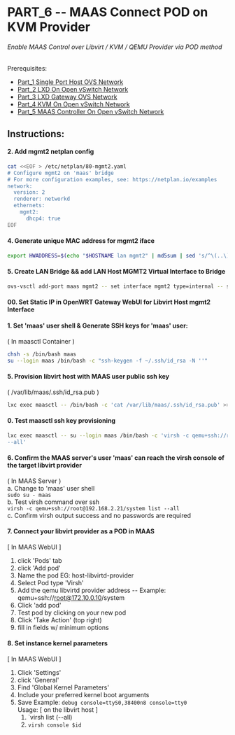 # PART_6 -- MAAS Connect POD on KVM Provider
###### Enable MAAS Control over Libvirt / KVM / QEMU Provider via POD method

Prerequisites:
- [Part_1 Single Port Host OVS Network]
- [Part_2 LXD On Open vSwitch Network]
- [Part_3 LXD Gateway OVS Network]
- [Part_4 KVM On Open vSwitch Network]
- [Part_5 MAAS Controller On Open vSwitch Network]

## Instructions:
#### 2. Add mgmt2 netplan config
````sh
cat <<EOF > /etc/netplan/80-mgmt2.yaml
# Configure mgmt2 on 'maas' bridge
# For more configuration examples, see: https://netplan.io/examples
network:
  version: 2
  renderer: networkd
  ethernets:
    mgmt2:
      dhcp4: true
EOF
````

#### 4. Generate unique MAC address for mgmt2 iface
````sh
export HWADDRESS=$(echo "$HOSTNAME lan mgmt2" | md5sum | sed 's/^\(..\)\(..\)\(..\)\(..\)\(..\).*$/02\\:\1\\:\2\\:\3\\:\4\\:\5/')
````

#### 5. Create LAN Bridge && add LAN Host MGMT2 Virtual Interface to Bridge
````sh
ovs-vsctl add-port maas mgmt2 -- set interface mgmt2 type=internal -- set interface mgmt2 mac="$HWADDRESS"
````

#### 00. Set Static IP in OpenWRT Gateway WebUI for Libvirt Host mgmt2 Interface    


#### 1. Set 'maas' user shell & Generate SSH keys for 'maas' user:    
( In maasctl Container )    
````sh
chsh -s /bin/bash maas    
su --login maas /bin/bash -c "ssh-keygen -f ~/.ssh/id_rsa -N ''"    
````

#### 5. Provision libvirt host with MAAS user public ssh key
( /var/lib/maas/.ssh/id_rsa.pub )    
````sh
lxc exec maasctl -- /bin/bash -c 'cat /var/lib/maas/.ssh/id_rsa.pub' >>~/.ssh/authorized_keys    
````

#### 0. Test maasctl ssh key provisioning
````sh
lxc exec maasctl -- su --login maas /bin/bash -c 'virsh -c qemu+ssh://root@192.168.2.21/system list
--all'
````

#### 6. Confirm the MAAS server's user 'maas' can reach the virsh console of the target libvirt provider
( In MAAS Server )    
a. Change to 'maas' user shell    
`sudo su - maas`    
b. Test virsh command over ssh    
`virsh -c qemu+ssh://root@192.168.2.21/system list --all`    
c. Confirm virsh output success and no passwords are required    

#### 7. Connect your libvirt provider as a POD in MAAS
[ In MAAS WebUI ]
1. click 'Pods' tab
2. click 'Add pod'
3. Name the pod EG: host-libvirtd-provider
4. Select Pod type 'Virsh'
5. Add the qemu libvirtd provider address
-- Example: qemu+ssh://root@172.10.0.10/system
6. Click 'add pod'
7. Test pod by clicking on your new pod
8. Click 'Take Action' (top right)
9. fill in fields w/ minimum options

#### 8. Set instance kernel parameters
[ In MAAS WebUI ]
1. Click 'Settings'
2. click 'General'
3. Find 'Global Kernel Parameters'
4. Include your preferred kernel boot arguments
5. Save
Example: `debug console=ttyS0,38400n8 console=tty0` <br/>
Usage:
[ on the libvirt host ]
    1. `virsh list (--all)
    2. `virsh console $id`

 <!-- Markdown link & img dfn's -->
[Part_1 Single Port Host OVS Network]: https://github.com/KathrynMorgan/mini-stack/tree/master/1_Single_Port_Host-Open_vSwitch_Network_Configuration
[Part_2 LXD On Open vSwitch Network]: https://github.com/KathrynMorgan/mini-stack/tree/master/2_LXD-On-OVS
[Part_3 LXD Gateway OVS Network]: https://github.com/KathrynMorgan/mini-stack/tree/master/3_LXD_Network_Gateway
[Part_4 KVM On Open vSwitch Network]: https://github.com/KathrynMorgan/mini-stack/tree/master/4_KVM_On_Open_vSwitch
[Part_5 MAAS Controller On Open vSwitch Network]: https://github.com/KathrynMorgan/mini-stack/tree/master/5_MAAS-Rack_And_Region_Ctl-On-Open_vSwitch
